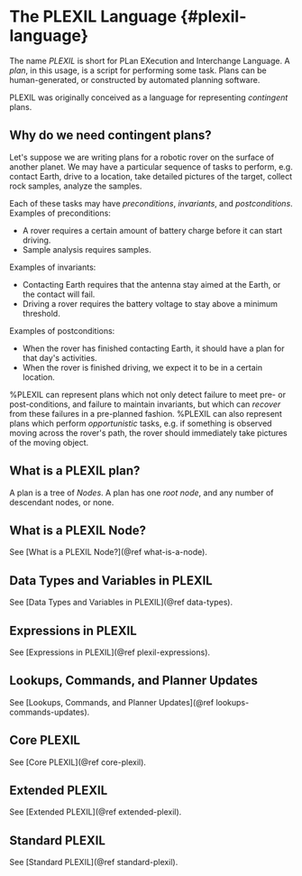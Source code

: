 # The PLEXIL Language {#plexil-language}

The name *PLEXIL* is short for PLan EXecution and Interchange
Language.  A *plan*, in this usage, is a script for performing some
task.  Plans can be human-generated, or constructed by automated
planning software.

PLEXIL was originally conceived as a language for representing
*contingent* plans.

## Why do we need contingent plans?

Let's suppose we are writing plans for a robotic rover on the surface
of another planet.  We may have a particular sequence of tasks to
perform, e.g. contact Earth, drive to a location, take detailed
pictures of the target, collect rock samples, analyze the samples.

Each of these tasks may have *preconditions*, *invariants*, and
*postconditions*.  Examples of preconditions:

* A rover requires a certain amount of battery charge before it can
  start driving.
* Sample analysis requires samples.

Examples of invariants:

* Contacting Earth requires that the antenna stay aimed at the Earth,
  or the contact will fail.
* Driving a rover requires the battery voltage to stay above a minimum
  threshold.

Examples of postconditions:

* When the rover has finished contacting Earth, it should have a plan
  for that day's activities.
* When the rover is finished driving, we expect it to be in a certain
  location.

%PLEXIL can represent plans which not only detect failure to meet pre-
or post-conditions, and failure to maintain invariants, but which can
*recover* from these failures in a pre-planned fashion.  %PLEXIL can
also represent plans which perform *opportunistic* tasks, e.g. if
something is observed moving across the rover's path, the rover should
immediately take pictures of the moving object.

## What is a PLEXIL plan?

A plan is a tree of *Nodes*.  A plan has one *root node*, and any
number of descendant nodes, or none.

## What is a PLEXIL Node?

See [What is a PLEXIL Node?](@ref what-is-a-node).

## Data Types and Variables in PLEXIL
   
See [Data Types and Variables in PLEXIL](@ref data-types).

## Expressions in PLEXIL

See [Expressions in PLEXIL](@ref plexil-expressions).

## Lookups, Commands, and Planner Updates

See [Lookups, Commands, and Planner Updates](@ref lookups-commands-updates).

## Core PLEXIL

See [Core PLEXIL](@ref core-plexil).

## Extended PLEXIL

See [Extended PLEXIL](@ref extended-plexil).

## Standard PLEXIL

See [Standard PLEXIL](@ref standard-plexil).
